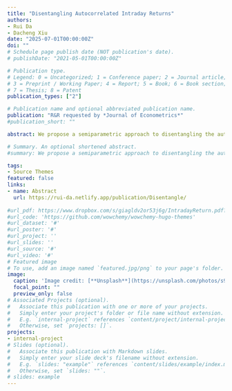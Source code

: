 ```yaml
---
title: "Disentangling Autocorrelated Intraday Returns"
authors:
- Rui Da
- Dacheng Xiu
date: "2025-07-01T00:00:00Z"
doi: ""
# Schedule page publish date (NOT publication's date).
# publishDate: "2021-05-01T00:00:00Z"

# Publication type.
# Legend: 0 = Uncategorized; 1 = Conference paper; 2 = Journal article;
# 3 = Preprint / Working Paper; 4 = Report; 5 = Book; 6 = Book section;
# 7 = Thesis; 8 = Patent
publication_types: ["2"]

# Publication name and optional abbreviated publication name.
publication: "R&R requested by *Journal of Econometrics*"
#publication_short: ""

abstract: We propose a semiparametric approach to disentangling the autocovariance of equity returns at high frequency. We assume the observed price consists of an efficient component that follows a nonparametric continuous-time Itˆo-semimartingale, along with a market microstructure component that follows a discrete-time moving-average model. Our quasi-likelihood procedure relies on a misspecified moving-average model selected by information criteria. We establish the model-selection consistency, provide a central limit theory on autocovariance parameters, and show their consistency uniformly over a large class of models that allow for an arbitrary noise magnitude and a flexible dependence structure. We also provide a quadratic representation of the likelihood estimator, which sheds light on its connection with nonparametric kernel estimators. Our simulation evidence suggests that our estimator outperforms the nonparametric alternatives particularly when noise magnitude is small. We apply this estimator to S&P 1500 index constituents, and find that in recent years the microstructure friction has become smaller but existed in 5-minute returns, particularly in small caps, and that the average duration of autocorrelations for large caps has shrunk considerably to merely 10 seconds.

# Summary. An optional shortened abstract.
#summary: We propose a semiparametric approach to disentangling the autocovariance of equity returns at high frequency.

tags:
- Source Themes
featured: false
links:
- name: Abstract
  url: https://rui-da.netlify.app/publication/Disentangle/
  
#url_pdf: https://www.dropbox.com/s/giagldv2or53j6g/IntradayReturn.pdf?dl=0
#url_code: 'https://github.com/wowchemy/wowchemy-hugo-themes'
#url_dataset: '#'
#url_poster: '#'
#url_project: ''
#url_slides: ''
#url_source: '#'
#url_video: '#'
# Featured image
# To use, add an image named `featured.jpg/png` to your page's folder. 
image:
  caption: 'Image credit: [**Unsplash**](https://unsplash.com/photos/s9CC2SKySJM)'
  focal_point: ""
  preview_only: false
# Associated Projects (optional).
#   Associate this publication with one or more of your projects.
#   Simply enter your project's folder or file name without extension.
#   E.g. `internal-project` references `content/project/internal-project/index.md`.
#   Otherwise, set `projects: []`.
projects:
- internal-project
# Slides (optional).
#   Associate this publication with Markdown slides.
#   Simply enter your slide deck's filename without extension.
#   E.g. `slides: "example"` references `content/slides/example/index.md`.
#   Otherwise, set `slides: ""`.
# slides: example
---
```

